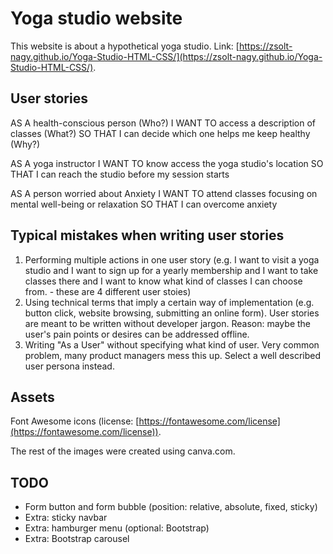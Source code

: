 # Yoga studio website


This website is about a hypothetical yoga studio.
Link: [https://zsolt-nagy.github.io/Yoga-Studio-HTML-CSS/](https://zsolt-nagy.github.io/Yoga-Studio-HTML-CSS/).

## User stories

AS A health-conscious person (Who?)
I WANT TO access a description of classes (What?)
SO THAT I can decide which one helps me keep healthy (Why?)

AS A yoga instructor 
I WANT TO know access the yoga studio's location
SO THAT I can reach the studio before my session starts

AS A person worried about Anxiety
I WANT TO attend classes focusing on mental well-being or relaxation 
SO THAT I can overcome anxiety

## Typical mistakes when writing user stories 

1. Performing multiple actions in one user story (e.g. I want to visit a yoga studio and I want to sign up for a yearly membership and I want to take classes there and I want to know what kind of classes I can choose from. - these are 4 different user stoies)
2. Using technical terms that imply a certain way of implementation (e.g. button click, website browsing, submitting an online form). User stories are meant to be written without developer jargon. Reason: maybe the user's pain points or desires can be addressed offline.
3. Writing "As a User" without specifying what kind of user. Very common problem, many product managers mess this up. Select a well described user persona instead. 





## Assets

Font Awesome icons (license: [https://fontawesome.com/license](https://fontawesome.com/license)).

The rest of the images were created using canva.com.

## TODO 

- Form button and form bubble (position: relative, absolute, fixed, sticky)
- Extra: sticky navbar 
- Extra: hamburger menu (optional: Bootstrap)
- Extra: Bootstrap carousel